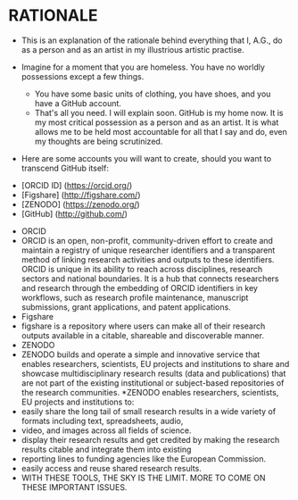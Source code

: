 RATIONALE
=========
* This is an explanation of the rationale behind everything that I, A.G., do as a person and as an artist in my illustrious artistic practise.
* Imagine for a moment that you are homeless. You have no worldly possessions except a few things.
  * You have some basic units of clothing, you have shoes, and you have a GitHub account.
  * That's all you need. I will explain soon. GitHub is my home now. It is my most critical possession as a person and as an artist. It is what allows me to be held most accountable for all that I say and do, even my thoughts are being scrutinized.

* Here are some accounts you will want to create, should you want to transcend GitHub itself:
 - [ORCID ID] (https://orcid.org/)
 - [Figshare] (http://figshare.com/)
 - [ZENODO] (https://zenodo.org/)
 - [GitHub] (http://github.com/)
* ORCID
 * ORCID is an open, non-profit, community-driven effort to create and maintain a registry of unique researcher identifiers and a transparent method of linking research activities and outputs to these identifiers. ORCID is unique in its ability to reach across disciplines, research sectors and national boundaries. It is a hub that connects researchers and research through the embedding of ORCID identifiers in key workflows, such as research profile maintenance, manuscript submissions, grant applications, and patent applications. 
* Figshare
 * figshare is a repository where users can make all of their research outputs available in a citable, shareable and discoverable manner.
* ZENODO
 * ZENODO builds and operate a simple and innovative service that enables researchers, scientists, EU projects and institutions to share and showcase multidisciplinary research results (data and publications) that are not part of the existing institutional or subject-based repositories of the research communities.
 *ZENODO enables researchers, scientists, EU projects and institutions to:
  * easily share the long tail of small research results in a wide variety of formats including text, spreadsheets, audio,
  * video, and images across all fields of science.
  * display their research results and get credited by making the research results citable and integrate them into existing
  * reporting lines to funding agencies like the European Commission.
  * easily access and reuse shared research results.
* WITH THESE TOOLS, THE SKY IS THE LIMIT. MORE TO COME ON THESE IMPORTANT ISSUES.
